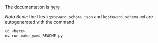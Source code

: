 
The documentation is [here](kgsteward.schema.md)


*Nota Bene*: the files `kgsteward.schema.json` and `kgsteward.schema.md` are autogenerated with the command

```sh
cd <here>
uv run make_yaml_README.py
```


